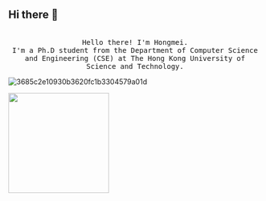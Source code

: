 ## Hi there 👋
<p align="center">
  <br>
  <samp>
    Hello there! I'm Hongmei.
    <br>I'm a Ph.D student from the Department of Computer Science and Engineering (CSE) at The Hong Kong University of Science and Technology.<br>

![3685c2e10930b3620fc1b3304579a01d](https://github.com/HongmeiWANG-HKUST/HongmeiWANG-HKUST/assets/175083012/ab5aef24-027c-488d-9a85-06d614c32f84)

</samp>

  <img src="[https://github.com/HongmeiWANG-HKUST/HongmeiWANG-HKUST/assets/175083012/98c865e5-5415-41fc-a440-7315ee7b4a6f.gif]" width="200"/>

</p>

<!--
**HongmeiWANG-HKUST/HongmeiWANG-HKUST** is a ✨ _special_ ✨ repository because its `README.md` (this file) appears on your GitHub profile.

Here are some ideas to get you started:

- 🔭 I’m currently working on ...
- 🌱 I’m currently learning ...
- 👯 I’m looking to collaborate on ...
- 🤔 I’m looking for help with ...
- 💬 Ask me about ...
- 📫 How to reach me: ...
- 😄 Pronouns: ...
- ⚡ Fun fact: ...
-->
